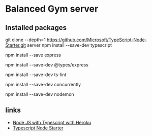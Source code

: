# Balanced Gym server 


## Installed packages 

git clone --depth=1 https://github.com/Microsoft/TypeScript-Node-Starter.git server
npm install --save-dev typescript

npm install --save express

npm install --save-dev @types/express


npm install --save-dev ts-lint

npm install --save-dev concurrently

npm install --save-dev nodemon

## links
- [Node JS with Typescript with Heroku](hhttps://github.com/clundie/hello-world-node-typescript-heroku)
- [Typescript Node Starter](https://github.com/Microsoft/TypeScript-Node-Starter)